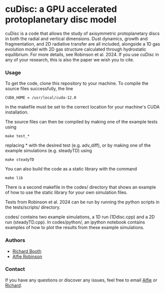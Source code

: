 # cuDisc: a GPU accelerated protoplanetary disc model

cuDisc is a code that allows the study of axisymmetric protoplanetary discs in both the radial and vertical dimensions. Dust dynamics, growth and fragmentation, and 2D radiative transfer are all included, alongside a 1D gas evolution model with 2D gas structure calculated through hydrostatic equilibrium. For more details, see Robinson et al. 2024. If you use cuDisc in any of your research, this is also the paper we wish you to cite. 

### Usage ###

To get the code, clone this repository to your machine. To compile the source files successfully, the line 

    CUDA_HOME = /usr/local/cuda-12.0

in the makefile must be set to the correct location for your machine's CUDA installation.

The source files can then be compiled by making one of the example tests using

    make test_*

replacing * with the desired test (e.g. adv_diff), or by making one of the example simulations (e.g. steadyTD) using

    make steadyTD

You can also build the code as a static library with the command

    make lib

There is a second makefile in the codes/ directory that shows an example of how to use the static library for your own simulation files.

Tests from Robinson et al. 2024 can be run by running the python scripts in the tests/scripts/ directory.

codes/ contains two example simulations, a 1D run (1Ddisc.cpp) and a 2D run (steadyTD.cpp). In codes/python/, an ipython notebook contains examples of how to plot the results from these example simulations.

### Authors ###

- [Richard Booth](https://github.com/rbooth200)
- [Alfie Robinson](https://github.com/alfrob98)

### Contact ###

If you have any questions or discover any issues, feel free to email [Alfie](mailto:a.robinson21@imperial.ac.uk) or [Richard](r.a.booth@leeds.ac.uk). 